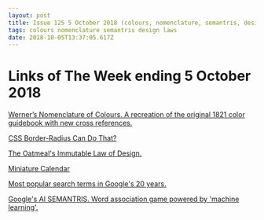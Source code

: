 ```yaml
---
layout: post
title: Issue 125 5 October 2018 (colours, nomenclature, semantris, design, laws)
tags: colours nomenclature semantris design laws
date: 2018-10-05T13:37:05.617Z
---
```

# Links of The Week ending 5 October 2018

<a href="https://www.c82.net/" target="_blank" title="Werner’s Nomenclature of Colours. A recreation of the original 1821 color guidebook with new cross references." alt="Werner’s Nomenclature of Colours. A recreation of the original 1821 color guidebook with new cross references.">Werner’s Nomenclature of Colours. A recreation of the original 1821 color guidebook with new cross references.</a>

<a href="https://medium.com/9elements/css-border-radius-can-do-that-d46df1d013ae" title="CSS Border-Radius Can Do That?" target="_blank" alt="CSS Border-Radius Can Do That?">CSS Border-Radius Can Do That?</a>

<a href="http://s3.amazonaws.com/theoatmeal-img/comics/idiocy/idiocy_new.png or http://theoatmeal.com/comics/idiocy" target="_blank" title="The Oatmeal's Immutable Law of Design." alt="The Oatmeal's Immutable Law of Design.">The Oatmeal's Immutable Law of Design.</a>

<a href="http://miniature-calendar.com/" target="_blank" title="Miniature Calendar" alt="Miniature Calendar">Miniature Calendar</a>

<a href="https://20years.withgoogle.com" target="_blank" title="Most popular search terms in Google's 20 years." alt="Most popular search terms in Google's 20 years.">Most popular search terms in Google's 20 years.</a>

<a href="https://research.google.com/semantris" target="_blank" title="SEMANTRIS" alt="SEMANTRIS">Google's AI SEMANTRIS. Word association game powered by 'machine learning'.</a>